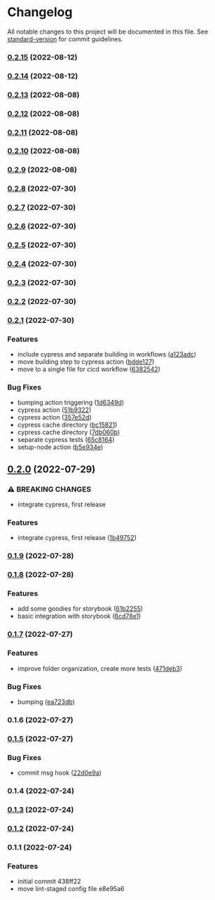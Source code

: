 # Changelog

All notable changes to this project will be documented in this file. See [standard-version](https://github.com/conventional-changelog/standard-version) for commit guidelines.

### [0.2.15](https://github.com/jmlweb/tsnextstarter/compare/v0.2.14...v0.2.15) (2022-08-12)

### [0.2.14](https://github.com/jmlweb/tsnextstarter/compare/v0.2.13...v0.2.14) (2022-08-12)

### [0.2.13](https://github.com/jmlweb/tsnextstarter/compare/v0.2.12...v0.2.13) (2022-08-08)

### [0.2.12](https://github.com/jmlweb/tsnextstarter/compare/v0.2.11...v0.2.12) (2022-08-08)

### [0.2.11](https://github.com/jmlweb/tsnextstarter/compare/v0.2.10...v0.2.11) (2022-08-08)

### [0.2.10](https://github.com/jmlweb/tsnextstarter/compare/v0.2.9...v0.2.10) (2022-08-08)

### [0.2.9](https://github.com/jmlweb/tsnextstarter/compare/v0.2.8...v0.2.9) (2022-08-08)

### [0.2.8](https://github.com/jmlweb/tsnextstarter/compare/v0.2.7...v0.2.8) (2022-07-30)

### [0.2.7](https://github.com/jmlweb/tsnextstarter/compare/v0.2.6...v0.2.7) (2022-07-30)

### [0.2.6](https://github.com/jmlweb/tsnextstarter/compare/v0.2.5...v0.2.6) (2022-07-30)

### [0.2.5](https://github.com/jmlweb/tsnextstarter/compare/v0.2.4...v0.2.5) (2022-07-30)

### [0.2.4](https://github.com/jmlweb/tsnextstarter/compare/v0.2.3...v0.2.4) (2022-07-30)

### [0.2.3](https://github.com/jmlweb/tsnextstarter/compare/v0.2.2...v0.2.3) (2022-07-30)

### [0.2.2](https://github.com/jmlweb/tsnextstarter/compare/v0.2.1...v0.2.2) (2022-07-30)

### [0.2.1](https://github.com/jmlweb/tsnextstarter/compare/v0.2.0...v0.2.1) (2022-07-30)


### Features

* include cypress and separate building in workflows ([a123adc](https://github.com/jmlweb/tsnextstarter/commit/a123adc578113213e6bf97f65d71bdf80020ae47))
* move building step to cypress action ([bdde127](https://github.com/jmlweb/tsnextstarter/commit/bdde1272cc5e3aa305b751c118b1428c92053ee5))
* move to a single file for cicd workflow ([6382542](https://github.com/jmlweb/tsnextstarter/commit/638254241094dd8220965664ce170a6a08a8c613))


### Bug Fixes

* bumping action triggering ([1d6349d](https://github.com/jmlweb/tsnextstarter/commit/1d6349d61abc9ef9ddae59dcbe2240ed04212ed1))
* cypress action ([51b9322](https://github.com/jmlweb/tsnextstarter/commit/51b93227255823a219be518c15b6d00c440d867c))
* cypress action ([357e52d](https://github.com/jmlweb/tsnextstarter/commit/357e52d13dbdbdcadc67380545fc35866a074d76))
* cypress cache directory ([bc15821](https://github.com/jmlweb/tsnextstarter/commit/bc1582117df5cb3f28ab719b9ad595405f00ebac))
* cypress cache directory ([7db060b](https://github.com/jmlweb/tsnextstarter/commit/7db060b3b2f3a5b94d81ba972145c2a217d4d6ce))
* separate cypress tests ([65c8164](https://github.com/jmlweb/tsnextstarter/commit/65c81642b2cbbf9b18a9e686c03fa2f46b0b6bfb))
* setup-node action ([b5e934e](https://github.com/jmlweb/tsnextstarter/commit/b5e934e1b2cd2b6c0373173ad9a6130279724e14))

## [0.2.0](https://github.com/jmlweb/tsnextstarter/compare/v0.1.9...v0.2.0) (2022-07-29)


### ⚠ BREAKING CHANGES

* integrate cypress, first release

### Features

* integrate cypress, first release ([1b49752](https://github.com/jmlweb/tsnextstarter/commit/1b49752a87dc56c4cfd8ebfd7c9efb7aae26730e))

### [0.1.9](https://github.com/jmlweb/tsnextstarter/compare/v0.1.8...v0.1.9) (2022-07-28)

### [0.1.8](https://github.com/jmlweb/tsnextstarter/compare/v0.1.7...v0.1.8) (2022-07-28)


### Features

* add some goodies for storybook ([61b2255](https://github.com/jmlweb/tsnextstarter/commit/61b22551c69eb7b2c6c11500261141b1628b1d3e))
* basic integration with storybook ([6cd78e1](https://github.com/jmlweb/tsnextstarter/commit/6cd78e1f1723bc18d2a4a765f3e454ed8bff988c))

### [0.1.7](https://github.com/jmlweb/tsnextstarter/compare/v0.1.5...v0.1.7) (2022-07-27)

### Features

- improve folder organization, create more tests ([471deb3](https://github.com/jmlweb/tsnextstarter/commit/471deb38fa156c99ea8067d3295309a8b4ac84d5))

### Bug Fixes

- bumping ([ea723db](https://github.com/jmlweb/tsnextstarter/commit/ea723db316db7b99567c33ea3da74fe6bfc2cc4a))

### 0.1.6 (2022-07-27)

### [0.1.5](https://github.com/jmlweb/tsnextstarter/compare/v0.1.4...v0.1.5) (2022-07-27)

### Bug Fixes

- commit msg hook ([22d0e9a](https://github.com/jmlweb/tsnextstarter/commit/22d0e9ade67221315ce6dd2d6da886477b71c041))

### 0.1.4 (2022-07-24)

### [0.1.3](https://github.com/jmlweb/tsnextstarter/compare/v0.1.2...v0.1.3) (2022-07-24)

### [0.1.2](///compare/v0.1.1...v0.1.2) (2022-07-24)

### 0.1.1 (2022-07-24)

### Features

- initial commit 438ff22
- move lint-staged config file e8e95a6
